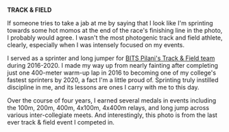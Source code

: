 **TRACK & FIELD**

<!-- If someone tried to take at jab at me by saying that I look like I'm running towards some hot momos at the end of the race's finishing line, I probably would have agreed. I wasn't a photogenic track and field athlete at all, especially when I was hard focused on the race, CLEARLY. 

I was a sprinter and long jumper for <a href='https://www.instagram.com/bitspilani_athletics/'>BITS Pilani's Track & Field team</a> during 2016-2020. I made my way up from almost fainting after completing just one 400 meter warm-up lap in 2016 to being one of my college's fastest sprinters in 2020, which I am indeed a little proud about. It definitely is that one sport which instilled the need for discipline in me, and lessons from which I carry with me till date. Over the course of 4 years, I won several medals in 100m, 200m, 400m, 4x100m, 4x400m and long jump events across different inter-collegiate meets. -->

If someone tries to take a jab at me by saying that I look like I'm sprinting towards some hot momos at the end of the race's finishing line in the photo, I probably would agree. I wasn't the most photogenic track and field athlete, clearly, especially when I was intensely focused on my events.

I served as a sprinter and long jumper for <a href='https://www.instagram.com/bitspilani_athletics/'>BITS Pilani's Track & Field team</a> during 2016-2020. I made my way up from nearly fainting after completing just one 400-meter warm-up lap in 2016 to becoming one of my college's fastest sprinters by 2020, a fact I'm a little proud of. Sprinting truly instilled discipline in me, and its lessons are ones I carry with me to this day.

Over the course of four years, I earned several medals in events including the 100m, 200m, 400m, 4x100m, 4x400m relays, and long jump across various inter-collegiate meets. And interestingly, this photo is from the last ever track & field event I competed in.